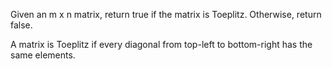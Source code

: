 Given an m x n matrix, return true if the matrix is Toeplitz. Otherwise, return false.

A matrix is Toeplitz if every diagonal from top-left to bottom-right has the same elements.
